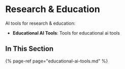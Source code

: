 # Research & Education

AI tools for research & education:

- **Educational AI Tools**: Tools for educational ai tools

## In This Section

{% page-ref page="educational-ai-tools.md" %}
